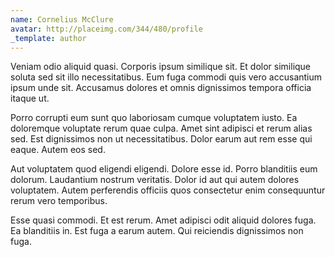 ```yaml
---
name: Cornelius McClure
avatar: http://placeimg.com/344/480/profile
_template: author
---
```

Veniam odio aliquid quasi. Corporis ipsum similique sit. Et dolor similique soluta sed sit illo necessitatibus. Eum fuga commodi quis vero accusantium ipsum unde sit. Accusamus dolores et omnis dignissimos tempora officia itaque ut.
  
Porro corrupti eum sunt quo laboriosam cumque voluptatem iusto. Ea doloremque voluptate rerum quae culpa. Amet sint adipisci et rerum alias sed. Est dignissimos non ut necessitatibus. Dolor earum aut rem esse qui eaque. Autem eos sed.
  
Aut voluptatem quod eligendi eligendi. Dolore esse id. Porro blanditiis eum dolorum. Laudantium nostrum veritatis. Dolor id aut qui autem dolores voluptatem. Autem perferendis officiis quos consectetur enim consequuntur rerum vero temporibus.
  
Esse quasi commodi. Et est rerum. Amet adipisci odit aliquid dolores fuga. Ea blanditiis in. Est fuga a earum autem. Qui reiciendis dignissimos non fuga.
